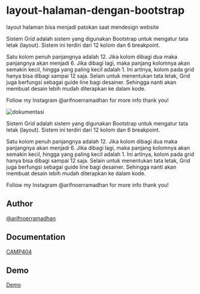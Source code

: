 # layout-halaman-dengan-bootstrap
layout halaman bisa menjadi patokan saat mendesign website

Sistem Grid adalah sistem yang digunakan Bootstrap untuk mengatur tata letak (layout). Sistem ini terdiri dari 12 kolom dan 6 breakpoint.

Satu kolom penuh panjangnya adalah 12. Jika kolom dibagi dua maka panjangnya akan menjadi 6.
Jika dibagi lagi, maka panjang kolomnya akan semakin kecil, hingga yang paling kecil adalah 1. Ini artinya, kolom pada grid hanya bisa dibagi sampai 12 saja.
Selain untuk menentukan tata letak, Grid juga berfungsi sebagai guide line bagi desainer. Sehingga nanti akan membuat desain lebih mudah diterapkan ke dalam kode.

Follow my Instagram @arifnoerramadhan for more info thank you!

![dokumentasi](https://user-images.githubusercontent.com/91766087/136665791-5f30828a-ae9b-4819-879a-7ba7bc7b785d.png)

Sistem Grid adalah sistem yang digunakan Bootstrap untuk mengatur tata letak (layout). Sistem ini terdiri dari 12 kolom dan 6 breakpoint.

Satu kolom penuh panjangnya adalah 12. Jika kolom dibagi dua maka panjangnya akan menjadi 6.
Jika dibagi lagi, maka panjang kolomnya akan semakin kecil, hingga yang paling kecil adalah 1. Ini artinya, kolom pada grid hanya bisa dibagi sampai 12 saja.
Selain untuk menentukan tata letak, Grid juga berfungsi sebagai guide line bagi desainer. Sehingga nanti akan membuat desain lebih mudah diterapkan ke dalam kode.

Follow my Instagram @arifnoerramadhan for more info thank you!

## Author

[@arifnoerramadhan](https://www.instagram.com/arifnoerramadhan/)

## Documentation

[CAMP404](https://camp404.com/)

## Demo

[Demo](https://iifrmdn.github.io/layout-halaman-dengan-bootstrap/)
